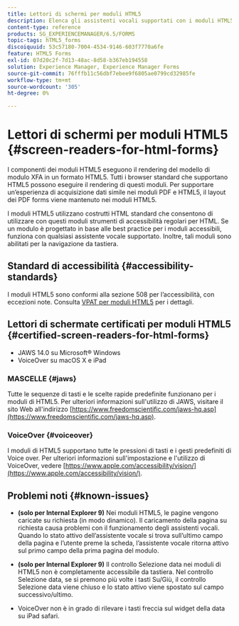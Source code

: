```yaml
---
title: Lettori di schermi per moduli HTML5
description: Elenca gli assistenti vocali supportati con i moduli HTML5.
content-type: reference
products: SG_EXPERIENCEMANAGER/6.5/FORMS
topic-tags: hTML5_forms
discoiquuid: 53c57180-7004-4534-9146-603f7770a6fe
feature: HTML5 Forms
exl-id: 07d20c2f-7d13-48ac-8d58-b367eb194558
solution: Experience Manager, Experience Manager Forms
source-git-commit: 76fffb11c56dbf7ebee9f6805ae0799cd32985fe
workflow-type: tm+mt
source-wordcount: '305'
ht-degree: 0%

---
```


# Lettori di schermi per moduli HTML5 {#screen-readers-for-html-forms}

I componenti dei moduli HTML5 eseguono il rendering del modello di modulo XFA in un formato HTML5. Tutti i browser standard che supportano HTML5 possono eseguire il rendering di questi moduli. Per supportare un’esperienza di acquisizione dati simile nei moduli PDF e HTML5, il layout dei PDF forms viene mantenuto nei moduli HTML5.

I moduli HTML5 utilizzano costrutti HTML standard che consentono di utilizzare con questi moduli strumenti di accessibilità regolari per HTML. Se un modulo è progettato in base alle best practice per i moduli accessibili, funziona con qualsiasi assistente vocale supportato. Inoltre, tali moduli sono abilitati per la navigazione da tastiera.

## Standard di accessibilità {#accessibility-standards}

I moduli HTML5 sono conformi alla sezione 508 per l’accessibilità, con eccezioni note. Consulta [VPAT per moduli HTML5](https://www.adobe.com/content/dam/cc1/en/accessibility/compliance/pdfs/adobe-livecycle-es4-section-508-vpat-portfolio.pdf) per i dettagli.

## Lettori di schermate certificati per moduli HTML5 {#certified-screen-readers-for-html-forms}

* JAWS 14.0 su Microsoft® Windows
* VoiceOver su macOS X e iPad

### MASCELLE {#jaws}

Tutte le sequenze di tasti e le scelte rapide predefinite funzionano per i moduli di HTML5. Per ulteriori informazioni sull&#39;utilizzo di JAWS, visitare il sito Web all&#39;indirizzo [https://www.freedomscientific.com/jaws-hq.asp](https://www.freedomscientific.com/jaws-hq.asp).

### VoiceOver {#voiceover}

I moduli di HTML5 supportano tutte le pressioni di tasti e i gesti predefiniti di Voice over. Per ulteriori informazioni sull&#39;impostazione e l&#39;utilizzo di VoiceOver, vedere [https://www.apple.com/accessibility/vision/](https://www.apple.com/accessibility/vision/).

## Problemi noti {#known-issues}

* **(solo per Internal Explorer 9)** Nei moduli HTML5, le pagine vengono caricate su richiesta (in modo dinamico). Il caricamento della pagina su richiesta causa problemi con il funzionamento degli assistenti vocali. Quando lo stato attivo dell’assistente vocale si trova sull’ultimo campo della pagina e l’utente preme la scheda, l’assistente vocale ritorna attivo sul primo campo della prima pagina del modulo.
* **(solo per Internal Explorer 9)** Il controllo Selezione data nei moduli di HTML5 non è completamente accessibile da tastiera. Nel controllo Selezione data, se si premono più volte i tasti Su/Giù, il controllo Selezione data viene chiuso e lo stato attivo viene spostato sul campo successivo/ultimo.

* VoiceOver non è in grado di rilevare i tasti freccia sul widget della data su iPad safari.
